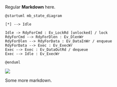 Regular **Markdown** here.

```
@startuml mb_state_diagram

[*] --> Idle

Idle -> RdyForCmd : Ev_LockRd [unlocked] / lock 
RdyForCmd --> RdyForDlen : Ev_DlenWr
RdyForDlen --> RdyForData : Ev_DataInWr / enqueue
RdyForData --> Exec : Ev_ExecWr
Exec --> Exec : Ev_DataOutRd / dequeue
Exec --> Idle : Ev_ExecWr

@enduml
```

![](firstDiagram.svg)

Some more markdown.
